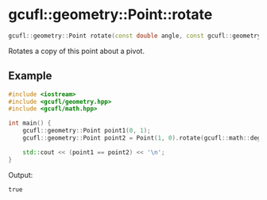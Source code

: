 # gcufl::geometry::Point::rotate
```cpp
gcufl::geometry::Point rotate(const double angle, const gcufl::geometry::Point pivot = gcufl::geometry::Point(0, 0)) const noexcept;
```
Rotates a copy of this point about a pivot.
## Example
```cpp
#include <iostream>
#include <gcufl/geometry.hpp>
#include <gcufl/math.hpp>

int main() {
	gcufl::geometry::Point point1(0, 1);
	gcufl::geometry::Point point2 = Point(1, 0).rotate(gcufl::math::degToRad(90));

	std::cout << (point1 == point2) << '\n';
}
```
Output:
```
true
```
